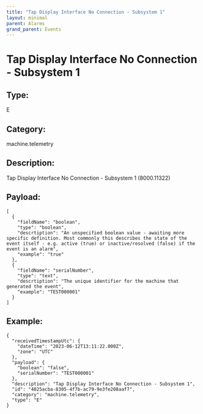 ```yaml
---
title: "Tap Display Interface No Connection - Subsystem 1"
layout: minimal
parent: Alarms
grand_parent: Events
---
```


# Tap Display Interface No Connection - Subsystem 1

## Type:

E

## Category:

machine.telemetry

## Description: 

Tap Display Interface No Connection - Subsystem 1 (8000.11322)

## Payload:

```
[
  {
    "fieldName": "boolean",
    "type": "boolean",
    "descrtiption": "An unspecified boolean value - awaiting more specific definition. Most commonly this describes the state of the event itself - e.g. active (true) or inactive/resolved (false) if the event is an alarm",
    "example": "true"
  },
  {
    "fieldName": "serialNumber",
    "type": "text",
    "descrtiption": "The unique identifier for the machine that generated the event",
    "example": "TEST000001"
  }
]
```

## Example:

```
{
  "receivedTimestampUtc": {
    "dateTime": "2023-06-12T13:11:22.000Z",
    "zone": "UTC"
  },
  "payload": {
    "boolean": "false",
    "serialNumber": "TEST000001"
  },
  "description": "Tap Display Interface No Connection - Subsystem 1",
  "id": "4025acba-8305-4f7b-ac79-9e3fe208aaf7",
  "category": "machine.telemetry",
  "type": "E"
}
```
